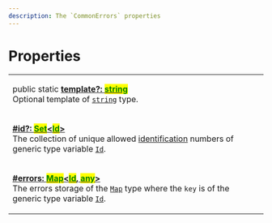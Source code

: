 ```yaml
---
description: The `CommonErrors` properties
---
```


# Properties

|                                                                                                                                                                                                                                                                                                                                                                                                                                                                                                                                                                                        |
| -------------------------------------------------------------------------------------------------------------------------------------------------------------------------------------------------------------------------------------------------------------------------------------------------------------------------------------------------------------------------------------------------------------------------------------------------------------------------------------------------------------------------------------------------------------------------------------- |
| <p>public static <a href="static-template.md"><strong>template?: </strong><mark style="color:green;"><strong>string</strong></mark></a><br>Optional template of <a href="https://www.typescriptlang.org/docs/handbook/basic-types.html#string"><code>string</code></a> type.</p>                                                                                                                                                                                                                                                                                                       |
| <p><strong></strong><a href="id.md"><strong>#id?: </strong><mark style="color:green;"><strong>Set</strong></mark><strong>&#x3C;</strong><mark style="color:green;"><strong>Id</strong></mark><strong>></strong></a><strong></strong><br><strong></strong>The collection of unique allowed <a href="../../getting-started/basic-concepts.md#unique-identification">identification</a> numbers of generic type variable <a href="../v-generic-type-variables.md#wrap-opening"><code>Id</code></a>.</p>                                                                                   |
| <p><strong></strong><a href="errors.md"><strong>#errors: </strong><mark style="color:green;"><strong>Map</strong></mark><strong>&#x3C;</strong><mark style="color:green;"><strong>Id</strong></mark><strong>, </strong><mark style="color:green;"><strong>any</strong></mark><strong>></strong></a><br>The errors storage of the <a href="https://developer.mozilla.org/en-US/docs/Web/JavaScript/Reference/Global_Objects/Map"><code>Map</code></a> type where the <code>key</code> is of the generic type variable <a href="../v-generic-type-variables.md"><code>Id</code></a>.</p> |

